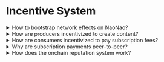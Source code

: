 # Incentive System

<details>

<summary>How to bootstrap network effects on NaoNao?</summary>

#### <mark style="color:green;">`oneliner`</mark>

More producers attracts more consumers. More consumers attract more producers.

#### <mark style="color:blue;">`extended`</mark>

At first there is one content creator, a single producer. The online events added by this content creator provides the basis for any producer and any consumer to follow after that. The first content indexed on NaoNao must drive enough interest for anyone on the internet to find something valuable on the platform. The goal is to find another producer or the first consumer to join the community and from there everything will move in some kind of lockstep. The flywheel will spin if some fraction of content creators and premium subscribers can be onboard continuously over time. A little bit here. A little bit there.

</details>

<details>

<summary>How are producers incentivized to create content?</summary>

#### <mark style="color:green;">`oneliner`</mark>

Producers get paid to create content on the NaoNao platform.

#### <mark style="color:blue;">`extended`</mark>

When adding online events to the platform, and when generating engagement on those event links, then content creators can be rewarded by users who want to subscribe to premium features. The decision to fund producers is directly made by the consumers, peer-to-peer. That means users send their subscription fee directly to the content creators they want to reward for their service. Producers get rewarded in pure free market fashion on the NaoNao platform. That allows anyone to be a content creator and get paid, given they provide real value to the platform and its users.&#x20;

</details>

<details>

<summary>How are consumers incentivized to pay subscription fees?</summary>

#### <mark style="color:green;">`oneliner`</mark>

Consumers consume, in the most convenience and most pleasure maximizing ways.

#### <mark style="color:blue;">`extended`</mark>

The premise of consumption on NaoNao is purely based on the fact that many great online activities can be indexed on the platform. Given that this were to be true, it is fair to say that "if you build it they will come". And then consumers do what consumers do best, they consume. The incentive to pay the subscription fee will become obvious for power users who want to organize the platform's content in ways that match the interests of the individual. Imagine google would transparently allow you to configure the search algorithm based on your needs and wishes, instead of pretending to know you and showing you what they think is right and true amidst the paid advertisements in between. The user can make NaoNao their own without interference of magical algorithms that nobody understands. On NaoNao, you create the lists of online activities that you are interested in. You do that, and nobody else.

</details>

<details>

<summary>Why are subscription payments peer-to-peer?</summary>

#### <mark style="color:green;">`oneliner`</mark>

Because the free market is the best tool to find truth.

#### <mark style="color:blue;">`extended`</mark>

Individuals making individual decisions allow the NaoNao platform to facilitate value creation based on merit. The user decides what they want to see and do on the platform, and in that spirit they decide who to reward to enable their individual needs. When individuals exchange value in a peer-to-peer fashion, they do always retain full control of their intentions and funds. In Web3 terms that implies trustless and non-custodial transactions that nobody can prevent or interfere with. Anything that is not peer-to-peer is not a free market, is not trustless and is probably not non-custodial. Anything that is not peer-to-peer is more likely to be a honeypot for corruption and exploitation. And we have enough of those system out there in the world.

</details>

<details>

<summary>How does the onchain reputation system work?</summary>

#### <mark style="color:green;">`oneliner`</mark>

The smart contracts track how often producers receive subscriptions fees.

#### <mark style="color:blue;">`extended`</mark>

When users subscribe for premium features, they are deciding which content creators to reward for their services by sending their subscription fee directly to those selected addresses. The subscription smart contract tracks how often the content creator addresses got funded, effectively creating a productivity matrix, or leaderboard if you will. Knowing which producers got funded how many times enables the platform to understand who creates real value. With these onchain information it becomes possible to allow content creators to e.g. mint an commemorative NFT or to effectively distribute an airdrop allocation in the future.&#x20;

The properties of this reputation system are [decently sybil resistant](https://en.wikipedia.org/wiki/Sybil\_attack). While participation is open, free and permissionless for content creators, their reputation comes from real money intentionally spend by real users. Those users for themselves make the choice to reward a content creator based on merit. Arguably an attacker could simply send the subscription fees to themselves. In the process they would forfeit the service fee deducted by the platform. And while the attacker could record themselves as content creator, they could only do that once a month. After one year an attacker could create an onchain reputation for themselves attributing 12 productivity points to their address. In contrast, legitimate content creators are likely to receive orders of magnitude more subscription fees if they created real value to real users. The distribution of funds across the productivity matrix allows the platform to define some kind of threshold that is being considered safe. And while no system is 100%, the amount of time, work, money and consistency required in order to game the system in malicious ways makes the onchain reputation system of the NaoNao platform reasonably well prepared to reward the vast majority of honest actors in the future.

Note that next to the onchain reputation there will exist a fair amount of offchain reputation, because the content platform itself, so far, is running on Web2 rails. This part cannot easily be compromised by external actors.&#x20;

</details>
